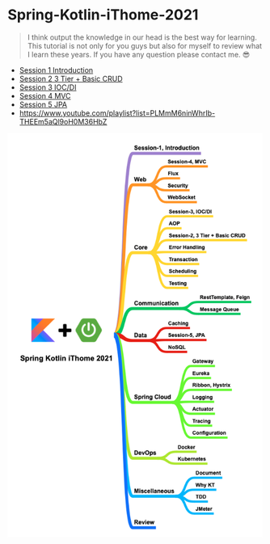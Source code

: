 # Spring-Kotlin-iThome-2021
> I think output the knowledge in our head is the best way for learning. This tutorial is not only for you guys but also for myself to review what I learn these years. If you have any question please contact me. 😎

* [Session 1 Introduction](https://github.com/b2etw/Spring-Kotlin-iThome-2021/tree/main/sections/section%201)
* [Session 2 3 Tier + Basic CRUD](https://github.com/b2etw/Spring-Kotlin-iThome-2021/tree/main/sections/section%202)
* [Session 3 IOC/DI](https://github.com/b2etw/Spring-Kotlin-iThome-2021/tree/main/sections/Section%203)
* [Session 4 MVC](https://github.com/b2etw/Spring-Kotlin-iThome-2021/tree/main/sections/Section%204)
* [Session 5 JPA](https://github.com/b2etw/Spring-Kotlin-iThome-2021/tree/main/sections/Section%205)
* https://www.youtube.com/playlist?list=PLMmM6ninWhrIb-THEEm5aQl9oH0M36HbZ

![](https://raw.githubusercontent.com/b2etw/Spring-Kotlin-iThome-2021/main/images/Spring%20Kotlin%20iThome%202021%201215.png)
